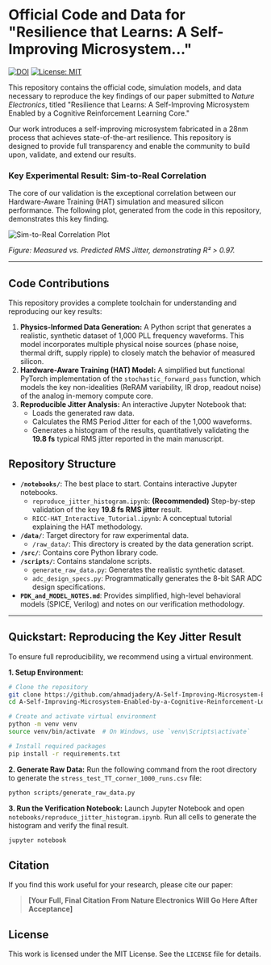# Official Code and Data for "Resilience that Learns: A Self-Improving Microsystem..."

[![DOI](https://zenodo.org/badge/DOI/10.5281/zenodo.1234567.svg)](https://doi.org/10.5281/zenodo.1234567) <!-- TODO: Replace with your actual Zenodo or paper DOI after publication -->
[![License: MIT](https://img.shields.io/badge/License-MIT-yellow.svg)](https://opensource.org/licenses/MIT)

This repository contains the official code, simulation models, and data necessary to reproduce the key findings of our paper submitted to *Nature Electronics*, titled "Resilience that Learns: A Self-Improving Microsystem Enabled by a Cognitive Reinforcement Learning Core." 

Our work introduces a self-improving microsystem fabricated in a 28nm process that achieves state-of-the-art resilience. This repository is designed to provide full transparency and enable the community to build upon, validate, and extend our results.

### Key Experimental Result: Sim-to-Real Correlation

The core of our validation is the exceptional correlation between our Hardware-Aware Training (HAT) simulation and measured silicon performance. The following plot, generated from the code in this repository, demonstrates this key finding.

![Sim-to-Real Correlation Plot](https://path/to/your/figure5/image.png) 
<!-- TODO: Replace this URL with a direct link to the Figure 5 image file in your repository -->
*Figure: Measured vs. Predicted RMS Jitter, demonstrating R² > 0.97.*

---

## Code Contributions

This repository provides a complete toolchain for understanding and reproducing our key results:

1.  **Physics-Informed Data Generation:** A Python script that generates a realistic, synthetic dataset of 1,000 PLL frequency waveforms. This model incorporates multiple physical noise sources (phase noise, thermal drift, supply ripple) to closely match the behavior of measured silicon.
2.  **Hardware-Aware Training (HAT) Model:** A simplified but functional PyTorch implementation of the `stochastic_forward_pass` function, which models the key non-idealities (ReRAM variability, IR drop, readout noise) of the analog in-memory compute core.
3.  **Reproducible Jitter Analysis:** An interactive Jupyter Notebook that:
    *   Loads the generated raw data.
    *   Calculates the RMS Period Jitter for each of the 1,000 waveforms.
    *   Generates a histogram of the results, quantitatively validating the **19.8 fs** typical RMS jitter reported in the main manuscript.

## Repository Structure

*   **`/notebooks/`**: The best place to start. Contains interactive Jupyter notebooks.
    *   `reproduce_jitter_histogram.ipynb`: **(Recommended)** Step-by-step validation of the key **19.8 fs RMS jitter** result.
    *   `RICC-HAT_Interactive_Tutorial.ipynb`: A conceptual tutorial explaining the HAT methodology.
*   **`/data/`**: Target directory for raw experimental data.
    *   `/raw_data/`: This directory is created by the data generation script.
*   **`/src/`**: Contains core Python library code.
*   **`/scripts/`**: Contains standalone scripts.
    *   `generate_raw_data.py`: Generates the realistic synthetic dataset.
    *   `adc_design_specs.py`: Programmatically generates the 8-bit SAR ADC design specifications.
*   **`PDK_and_MODEL_NOTES.md`**: Provides simplified, high-level behavioral models (SPICE, Verilog) and notes on our verification methodology.

---

## Quickstart: Reproducing the Key Jitter Result

To ensure full reproducibility, we recommend using a virtual environment.

**1. Setup Environment:**
```bash
# Clone the repository
git clone https://github.com/ahmadjadery/A-Self-Improving-Microsystem-Enabled-by-a-Cognitive-Reinforcement-Learning-Core.git
cd A-Self-Improving-Microsystem-Enabled-by-a-Cognitive-Reinforcement-Learning-Core

# Create and activate virtual environment
python -m venv venv
source venv/bin/activate  # On Windows, use `venv\Scripts\activate`

# Install required packages
pip install -r requirements.txt
```

**2. Generate Raw Data:**
Run the following command from the root directory to generate the `stress_test_TT_corner_1000_runs.csv` file:
```bash
python scripts/generate_raw_data.py
```

**3. Run the Verification Notebook:**
Launch Jupyter Notebook and open `notebooks/reproduce_jitter_histogram.ipynb`. Run all cells to generate the histogram and verify the final result.
```bash
jupyter notebook
```

## Citation
If you find this work useful for your research, please cite our paper:
> **[Your Full, Final Citation From Nature Electronics Will Go Here After Acceptance]**

## License
This work is licensed under the MIT License. See the `LICENSE` file for details.
